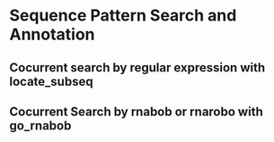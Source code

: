 # Sequence Pattern Search and Annotation

## Cocurrent search by regular expression with **locate_subseq**

## Cocurrent Search by rnabob or rnarobo with **go_rnabob**

